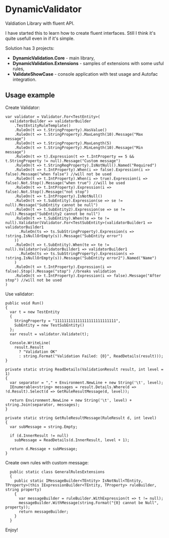 # DynamicValidator

Valdiation Library with fluent API.

I have started this to learn how to create fluent interfaces. Still I think it's quite usefull even in if it's simple.

Solution has 3 projects:
* __DynamicValidation.Core__ - main library,
* __DynamicValidation.Extensions__ - samples of extensions with some usful rules,
* __ValidateShowCase__ - console application with test usage and Autofac integration.

## Usage example

Create Validator:
```
var validator = Validator.For<TestEntity>(
  validatorBuilder => validatorBuilder
    .TestEntityRuleTemplate()
    .RuleOn(t => t.StringProperty).HasValue()
    .RuleOn(t => t.StringProperty).MaxLength(10).Message("Max message")
    .RuleOn(t => t.StringProperty).MaxLength(5)
    .RuleOn(t => t.StringProperty).MinLength(10).Message("Min message")
    .RuleOn(t => t).Expression(t => t.IntProperty == 5 && t.StringProperty != null).Message("Custom message")
    .RuleOn(t => t.StringReqProperty).IsNotNull().Named("Required")
    .RuleOn(t => t.IntProperty).When(i => false).Expression(i => false).Message("when false") //will not be used
    .RuleOn(t => t.IntProperty).When(i => true).Expression(i => false).Not.Stop().Message("when true") //will be used
    .RuleOn(t => t.IntProperty).Expression(i => false).Not.Stop().Message("not stop")
    .RuleOn(t => t.IntProperty).IsNotNull()
    .RuleOn(t => t.SubEntity).Expression(se => se != null).Message("SubEntity cannot be null")
    .RuleOn(t => t.SubEntity2).Expression(se => se != null).Message("SubEntity2 cannot be null")
    .RuleOn(t => t.SubEntity).When(te => te != null).Validator(Validator.For<TestSubEntity>(validatorBuilder1 => validatorBuilder1
      .RuleOn(ts => ts.SubStringProperty).Expression(s => !string.IsNullOrEmpty(s)).Message("SubEntity error")
    ))
    .RuleOn(t => t.SubEntity).When(te => te != null).Validator(validatorBuilder1 => validatorBuilder1
      .RuleOn(ts => ts.SubStringProperty).Expression(s => !string.IsNullOrEmpty(s)).Message("SubEntity error2").Named("Name")
    )
    .RuleOn(t => t.IntProperty).Expression(i => false).Stop().Message("stop") //breaks validation
    .RuleOn(t => t.IntProperty).Expression(i => false).Message("After stop") //will not be used
)

```

Use validator:
```
public void Run()
{
  var t = new TestEntity
  {
    StringProperty = "111111111111111111111111111",
    SubEntity = new TestSubEntity()
  };
  var result = validator.Validate(t);

  Console.WriteLine(
    result.Result
      ? "Validation OK"
      : string.Format("Validation Failed: {0}", ReadDetails(result)));
}

private static string ReadDetails(ValidationResult result, int level = 1)
{
  var separator = "," + Environment.NewLine + new String('\t', level);
  IEnumerable<string> messages = result.Details.Where(d => !d.Result).Select(d => GetRuleResultMessage(d, level));

  return Environment.NewLine + new String('\t', level) + string.Join(separator, messages);
}

private static string GetRuleResultMessage(RuleResult d, int level)
{
  var subMessage = string.Empty;

  if (d.InnerResult != null)
    subMessage = ReadDetails(d.InnerResult, level + 1);

  return d.Message + subMessage;
}
```

Create own rules with custom message:
```
  public static class GeneralRulesExtensions
  {
    public static IMessageBuilder<TEntity> IsNotNull<TEntity, TProperty>(this IExpressionBuilder<TEntity, TProperty> ruleBuilder, string property)
    {
      var messageBuilder = ruleBuilder.WithExpression(t => t != null);
      messageBuilder.WithMessage(string.Format("{0} cannot be Null", property));
      return messageBuilder;
    }
  }
```

Enjoy!
